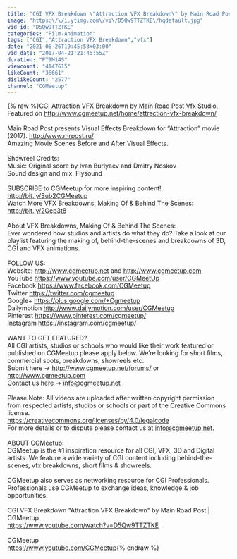 ```yaml
---
title: "CGI VFX Breakdown \"Attraction VFX Breakdown\" by Main Road Post | CGMeetup"
image: "https:\/\/i.ytimg.com\/vi\/D5Qw9TTZTKE\/hqdefault.jpg"
vid_id: "D5Qw9TTZTKE"
categories: "Film-Animation"
tags: ["CGI","Attraction VFX Breakdown","vfx"]
date: "2021-06-26T19:45:53+03:00"
vid_date: "2017-04-21T21:45:55Z"
duration: "PT9M14S"
viewcount: "4147615"
likeCount: "36661"
dislikeCount: "2577"
channel: "CGMeetup"
---
```

{% raw %}CGI Attraction VFX Breakdown by Main Road Post Vfx Studio. Featured on <a rel="nofollow" target="blank" href="http://www.cgmeetup.net/home/attraction-vfx-breakdown/">http://www.cgmeetup.net/home/attraction-vfx-breakdown/</a><br /><br />Main Road Post presents Visual Effects Breakdown for “Attraction” movie (2017). <a rel="nofollow" target="blank" href="http://www.mrpost.ru/">http://www.mrpost.ru/</a><br />Amazing Movie Scenes Before and After Visual Effects.<br /><br />Showreel Credits:<br />Music: Original score by Ivan Burlyaev and Dmitry Noskov<br />Sound design and mix: Flysound<br /><br />SUBSCRIBE to CGMeetup for more inspiring content! <a rel="nofollow" target="blank" href="http://bit.ly/Sub2CGMeetup">http://bit.ly/Sub2CGMeetup</a><br />Watch More VFX Breakdowns, Making Of &amp; Behind The Scenes: <a rel="nofollow" target="blank" href="http://bit.ly/2Gep3t8">http://bit.ly/2Gep3t8</a><br /><br />About VFX Breakdowns, Making Of &amp; Behind The Scenes: <br />Ever wondered how studios and artists do what they do? Take a look at our playlist featuring the making of, behind-the-scenes and breakdowns of 3D, CGI and VFX animations.<br /><br />FOLLOW US:<br />Website: <a rel="nofollow" target="blank" href="http://www.cgmeetup.net">http://www.cgmeetup.net</a> and <a rel="nofollow" target="blank" href="http://www.cgmeetup.com">http://www.cgmeetup.com</a><br />YouTube <a rel="nofollow" target="blank" href="https://www.youtube.com/user/CGMeetUp">https://www.youtube.com/user/CGMeetUp</a><br />Facebook <a rel="nofollow" target="blank" href="https://www.facebook.com/CGMeetup">https://www.facebook.com/CGMeetup</a><br />Twitter <a rel="nofollow" target="blank" href="https://twitter.com/cgmeetup">https://twitter.com/cgmeetup</a><br />Google+ <a rel="nofollow" target="blank" href="https://plus.google.com/+Cgmeetup">https://plus.google.com/+Cgmeetup</a><br />Dailymotion <a rel="nofollow" target="blank" href="http://www.dailymotion.com/user/CGMeetup">http://www.dailymotion.com/user/CGMeetup</a><br />Pinterest <a rel="nofollow" target="blank" href="https://www.pinterest.com/cgmeetup/">https://www.pinterest.com/cgmeetup/</a><br />Instagram <a rel="nofollow" target="blank" href="https://instagram.com/cgmeetup/">https://instagram.com/cgmeetup/</a><br /><br />WANT TO GET FEATURED?<br />All CGI artists, studios or schools who would like their work featured or published on CGMeetup please apply below. We’re looking for short films, commercial spots, breakdowns, showreels etc. <br />Submit here → <a rel="nofollow" target="blank" href="http://www.cgmeetup.net/forums/">http://www.cgmeetup.net/forums/</a> or <a rel="nofollow" target="blank" href="http://www.cgmeetup.com">http://www.cgmeetup.com</a><br />Contact us here → info@cgmeetup.net<br /><br />Please Note: All videos are uploaded after written copyright permission from respected artists, studios or schools or part of the Creative Commons license.<br /><a rel="nofollow" target="blank" href="https://creativecommons.org/licenses/by/4.0/legalcode">https://creativecommons.org/licenses/by/4.0/legalcode</a><br />For more details or to dispute please contact us at info@cgmeetup.net.<br /><br />ABOUT CGMeetup:<br />CGMeetup is the #1 inspiration resource for all CGI, VFX, 3D and Digital artists. We feature a wide variety of CGI content including behind-the-scenes, vfx breakdowns, short films &amp; showreels.<br /><br />CGMeetup also serves as networking resource for CGI Professionals. Professionals use CGMeetup to exchange ideas, knowledge &amp; job<br />opportunities.<br /><br />CGI VFX Breakdown &quot;Attraction VFX Breakdown&quot; by Main Road Post | CGMeetup<br /><a rel="nofollow" target="blank" href="https://www.youtube.com/watch?v=D5Qw9TTZTKE">https://www.youtube.com/watch?v=D5Qw9TTZTKE</a><br /><br />CGMeetup<br /><a rel="nofollow" target="blank" href="https://www.youtube.com/CGMeetup">https://www.youtube.com/CGMeetup</a>{% endraw %}
